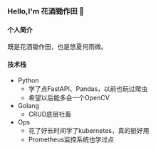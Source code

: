 ### Hello,I'm 花酒锄作田 👋

<!--
**YXHYW/YXHYW** is a ✨ _special_ ✨ repository because its `README.md` (this file) appears on your GitHub profile.

Here are some ideas to get you started:

- 🔭 I’m currently working on ...
- 🌱 I’m currently learning ...
- 👯 I’m looking to collaborate on ...
- 🤔 I’m looking for help with ...
- 💬 Ask me about ...
- 📫 How to reach me: ...
- 😄 Pronouns: ...
- ⚡ Fun fact: ...
-->

#### 个人简介

既是花酒锄作田，也是悠夏何雨微。

#### 技术栈

- Python
  - 学了点FastAPI、Pandas，以前也玩过爬虫
  - 希望以后能多会一个OpenCV
- Golang
  - CRUD底层社畜
- Ops
  - 花了好长时间学了kubernetes，真的挺好用
  - Prometheus监控系统也学过点
